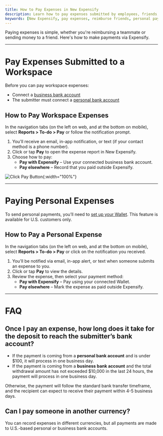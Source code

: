 ```yaml
---
title: How to Pay Expenses in New Expensify
description: Learn how to pay expenses submitted by employees, friends, or family using New Expensify.
keywords: [New Expensify, pay expenses, reimburse friends, personal payments, pay with Expensify, expense approval]
---
```


Paying expenses is simple, whether you're reimbursing a teammate or sending money to a friend. Here's how to make payments via Expensify.

---

# Pay Expenses Submitted to a Workspace

Before you can pay workspace expenses:
- Connect a [business bank account](https://help.expensify.com/articles/new-expensify/expenses-and-payments/Connect-a-Business-Bank-Account)
- The submitter must connect a [personal bank account](https://help.expensify.com/articles/new-expensify/expenses-and-payments/Connect-a-Personal-Bank-Account)

## How to Pay Workspace Expenses

In the navigation tabs (on the left on web, and at the bottom on mobile), select **Reports > To-do > Pay** or follow the notification prompt.

1. You'll receive an email, in-app notification, or text (if your contact method is a phone number).
2. Click or tap **Pay** to open the expense report in New Expensify.
3. Choose how to pay:
   - **Pay with Expensify** – Use your connected business bank account.
   - **Pay elsewhere** – Record that you paid outside Expensify.

![Click Pay Button]({{site.url}}/assets/images/Reports_PayExpense_02.png){:width="100%"}

---

# Paying Personal Expenses

To send personal payments, you’ll need to [set up your Wallet](https://help.expensify.com/articles/new-expensify/expenses-and-payments/Set-up-your-wallet). This feature is available for U.S. customers only.

## How to Pay a Personal Expense

In the navigation tabs (on the left on web, and at the bottom on mobile), select **Reports > To-do > Pay** or click on the notification you received.

1. You'll be notified via email, in-app alert, or text when someone submits an expense to you.
2. Click or tap **Pay** to view the details.
3. Review the expense, then select your payment method:
   - **Pay with Expensify** – Pay using your connected Wallet.
   - **Pay elsewhere** – Mark the expense as paid outside Expensify.

---

# FAQ

## Once I pay an expense, how long does it take for the deposit to reach the submitter’s bank account?

- If the payment is coming from a **personal bank account** and is under $100, it will process in one business day.
- If the payment is coming from a **business bank account** and the total withdrawal amount has not exceeded $10,000 in the last 24 hours, the payment will process in one business day.

Otherwise, the payment will follow the standard bank transfer timeframe, and the recipient can expect to receive their payment within 4-5 business days.

## Can I pay someone in another currency?

You can record expenses in different currencies, but all payments are made to U.S.-based personal or business bank accounts.

